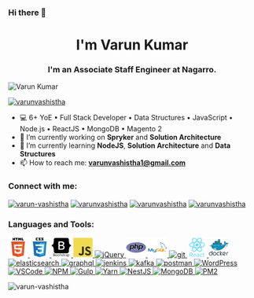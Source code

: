 ### Hi there 👋

<h1 align="center">I'm Varun Kumar</h1>
<h3 align="center">I'm an Associate Staff Engineer at Nagarro.</h3>

<p align="left"> <img src="https://komarev.com/ghpvc/?username=varu-vashistha&label=Profile%20views&color=0e75b6&style=flat" alt="Varun Kumar" /> </p>
<p align="left"> <a href="https://twitter.com/imVvashistha" target="_blank"><img src="https://img.shields.io/twitter/follow/imVvashistha?logo=twitter&style=for-the-badge" alt="varunvashistha" /></a> </p>

- 💻 6+ YoE • Full Stack Developer • Data Structures • JavaScript • Node.js • ReactJS • MongoDB • Magento 2
- 🔭 I’m currently working on **Spryker** and **Solution Architecture**
- 🌱 I’m currently learning **NodeJS**, **Solution Architecture** and **Data Structures**
- 📫 How to reach me: **varunvashistha1@gmail.com**

<h3 align="left">Connect with me:</h3>
<p align="left">
  <a href="https://www.linkedin.com/in/varun-vashistha-sde/" target="_blank"><img align="center" src="https://www.vectorlogo.zone/logos/linkedin/linkedin-icon.svg" alt="varun-vashistha" height="30" width="40" /></a>
  <a href="https://dev.to/imvvashistha" target="_blank"><img align="center" src="https://cdn.jsdelivr.net/npm/simple-icons@3.0.1/icons/dev-dot-to.svg" alt="varunvashistha" height="30" width="40" /></a>
  <a href="https://twitter.com/imVvashistha" target="_blank"><img align="center" src="https://cdn.jsdelivr.net/npm/simple-icons@3.0.1/icons/twitter.svg" alt="varunvashistha" height="30" width="40" /></a>
  <a href="https://discordapp.com/users/849851914811342878" target="_blank"><img align="center" src="https://cdn.jsdelivr.net/npm/simple-icons@3.0.1/icons/discord.svg" alt="varunvashistha" height="30" width="40" /></a>
</p>

<h3 align="left">Languages and Tools:</h3>
<p align="left">
  <a href="https://www.w3.org/html/" title="HTML" target="_blank"> <img src="https://raw.githubusercontent.com/devicons/devicon/master/icons/html5/html5-original-wordmark.svg" alt="html5" width="40" height="40"/> </a> 
  <a href="https://www.w3schools.com/css/" title="CSS" target="_blank"> <img src="https://raw.githubusercontent.com/devicons/devicon/master/icons/css3/css3-original-wordmark.svg" alt="css3" width="40" height="40"/> 
  <a href="https://getbootstrap.com" target="_blank" title="Bootstrap"> <img src="https://raw.githubusercontent.com/devicons/devicon/master/icons/bootstrap/bootstrap-plain-wordmark.svg" alt="bootstrap" width="40" height="40"/> </a> 
    <a href="https://developer.mozilla.org/en-US/docs/Web/JavaScript" title="JavaScript" target="_blank"> <img src="https://raw.githubusercontent.com/devicons/devicon/master/icons/javascript/javascript-original.svg" alt="javascript" width="40" height="40"/> </a> 
    <a href="https://jquery.com/" title="jQuery" target="_blank"> <img src="https://www.vectorlogo.zone/logos/jquery/jquery-icon.svg" alt="jQuery" width="40" height="40"/> </a> 
    <a href="https://www.php.net" target="_blank" title="PHP"> <img src="https://raw.githubusercontent.com/devicons/devicon/master/icons/php/php-original.svg" alt="php" width="40" height="40"/> </a> 
    <a href="https://www.mysql.com/" target="_blank" title="MySQL"> <img src="https://raw.githubusercontent.com/devicons/devicon/master/icons/mysql/mysql-original-wordmark.svg" alt="mysql" width="40" height="40"/> </a> 
    <a href="https://git-scm.com/" target="_blank" title="GIT"> <img src="https://www.vectorlogo.zone/logos/git-scm/git-scm-icon.svg" alt="git" width="40" height="40"/> </a> 
    <a href="https://reactjs.org/" target="_blank" title="ReactJS"> <img src="https://raw.githubusercontent.com/devicons/devicon/master/icons/react/react-original-wordmark.svg" alt="react" width="40" height="40"/> </a> 
  </a> <a href="https://www.docker.com/" target="_blank" title="Docker"> <img src="https://raw.githubusercontent.com/devicons/devicon/master/icons/docker/docker-original-wordmark.svg" alt="docker" width="40" height="40"/> </a> 
  <a href="https://www.elastic.co" target="_blank" title="Elastic"> <img src="https://www.vectorlogo.zone/logos/elastic/elastic-icon.svg" alt="elasticsearch" width="40" height="40"/> </a> 
  <a href="https://graphql.org" target="_blank" title="GraphQL"> <img src="https://www.vectorlogo.zone/logos/graphql/graphql-icon.svg" alt="graphql" width="40" height="40"/> </a> 
  <a href="https://www.jenkins.io" target="_blank" title="Jenkins"> <img src="https://www.vectorlogo.zone/logos/jenkins/jenkins-icon.svg" alt="jenkins" width="40" height="40"/> </a> 
  <a href="https://apache.org/" target="_blank" title="Apache"> <img src="https://www.vectorlogo.zone/logos/apache/apache-icon.svg" alt="kafka" width="40" height="40"/> </a> 
  <a href="https://postman.com" target="_blank" title="Postman"> <img src="https://www.vectorlogo.zone/logos/getpostman/getpostman-icon.svg" alt="postman" width="40" height="40"/> </a> 
  <a href="https://wordpress.org/" target="_blank" title="WordPress"> <img src="https://www.vectorlogo.zone/logos/wordpress/wordpress-icon.svg" alt="WordPress" width="40" height="40"/> </a> 
  <a href="https://code.visualstudio.com/" target="_blank" title="VSCode"> <img src="https://www.vectorlogo.zone/logos/visualstudio_code/visualstudio_code-icon.svg" alt="VSCode" width="40" height="40"/> </a> 
  <a href="https://www.npmjs.com/" target="_blank" title="NPM"> <img src="https://www.vectorlogo.zone/logos/npmjs/npmjs-icon.svg" alt="NPM" width="40" height="40"/> </a> 
  <a href="https://gulpjs.com/" target="_blank" title="Gulp"> <img src="https://www.vectorlogo.zone/logos/gulpjs/gulpjs-icon.svg" alt="Gulp" width="40" height="40"/> </a> 
  <a href="https://yarnpkg.com/" target="_blank" title="Yarn"> <img src="https://www.vectorlogo.zone/logos/yarnpkg/yarnpkg-icon.svg" alt="Yarn" width="40" height="40"/> </a> 
  <a href="https://nestjs.com/" target="_blank" title="NestJS"> <img src="https://www.vectorlogo.zone/logos/nestjs/nestjs-icon.svg" alt="NestJS" width="40" height="40"/> </a> 
  <a href="https://www.mongodb.com/" target="_blank" title="MongoDB"> <img src="https://www.vectorlogo.zone/logos/mongodb/mongodb-icon.svg" alt="MongoDB" width="40" height="40"/> </a> 
  <a href="https://pm2.keymetrics.io/" target="_blank" title="PM2"> <img src="https://www.vectorlogo.zone/logos/pm2io/pm2io-icon.svg" alt="PM2" width="40" height="40"/> </a> 
</p>

<p><img align="left" src="https://github-readme-stats.vercel.app/api?username=varun-vashistha&show_icons=true&locale=en" alt="varun-vashistha" /></p>

<!--
**varun-vashistha/varun-vashistha** is a ✨ _special_ ✨ repository because its `README.md` (this file) appears on your GitHub profile.

Here are some ideas to get you started:

- 🔭 I’m currently working on ...
- 🌱 I’m currently learning ...
- 👯 I’m looking to collaborate on ...
- 🤔 I’m looking for help with ...
- 💬 Ask me about ...
- 📫 How to reach me: ...
- 😄 Pronouns: ...
- ⚡ Fun fact: ...
-->

